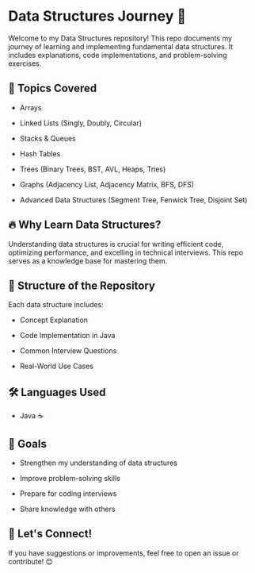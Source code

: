 # Data Structures Journey 🚀

Welcome to my Data Structures repository! This repo documents my journey of learning and implementing fundamental data structures. It includes explanations, code implementations, and problem-solving exercises.

##  📌 Topics Covered

- Arrays

- Linked Lists (Singly, Doubly, Circular)

- Stacks & Queues

- Hash Tables

- Trees (Binary Trees, BST, AVL, Heaps, Tries)

- Graphs (Adjacency List, Adjacency Matrix, BFS, DFS)

- Advanced Data Structures (Segment Tree, Fenwick Tree, Disjoint Set)

## 🔥 Why Learn Data Structures?

Understanding data structures is crucial for writing efficient code, optimizing performance, and excelling in technical interviews. This repo serves as a knowledge base for mastering them.

## 📂 Structure of the Repository

Each data structure includes:

- Concept Explanation

- Code Implementation in Java

- Common Interview Questions

- Real-World Use Cases

## 🛠 Languages Used

- Java ☕

## 🎯 Goals

- Strengthen my understanding of data structures

- Improve problem-solving skills

- Prepare for coding interviews

- Share knowledge with others

##  🚀 Let's Connect!

If you have suggestions or improvements, feel free to open an issue or contribute! 😊